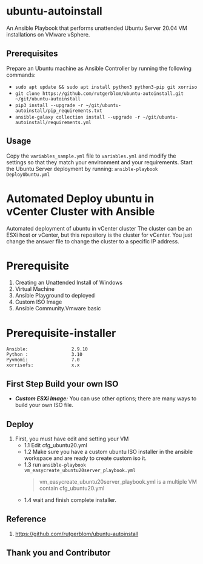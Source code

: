 # ubuntu-autoinstall

An Ansible Playbook that performs unattended Ubuntu Server 20.04 VM installations on VMware vSphere.

## Prerequisites

Prepare an Ubuntu machine as Ansible Controller by running the following commands:

* ```sudo apt update && sudo apt install python3 python3-pip git xorriso```
* ```git clone https://github.com/rutgerblom/ubuntu-autoinstall.git ~/git/ubuntu-autoinstall```
* ```pip3 install --upgrade -r ~/git/ubuntu-autoinstall/pip_requirements.txt```
* ```ansible-galaxy collection install --upgrade -r ~/git/ubuntu-autoinstall/requirements.yml```

## Usage

Copy the ```variables_sample.yml``` file to ```variables.yml``` and modify the settings so that they match your environment and your requirements. Start the Ubuntu Server deployment by running: ```ansible-playbook DeployUbuntu.yml```

# Automated Deploy ubuntu in vCenter Cluster with Ansible
  
Automated deployment of ubuntu in vCenter cluster The cluster can be an ESXi host or vCenter, but this repository is the cluster for vCenter. You just change the answer file to change the cluster to a specific IP address.


# Prerequisite

1. Creating an Unattended Install of Windows
2. Virtual Machine
3. Ansible Playground to deployed
4. Custom ISO Image
5. Ansible Community.Vmware basic

# Prerequisite-installer


```
Ansible:                2.9.10
Python :				3.10
Pyvmomi:                7.0
xorrisofs:				x.x
```

## First Step Build your own ISO
-  ***Custom ESXi Image:*** You can use other options; there are many ways to build your own ISO file.

## Deploy

 1. First, you must have edit and setting your VM
    - 1.1 Edit cfg_ubuntu20.yml  
    - 1.2 Make sure you have a custom ubuntu ISO installer in the ansible workspace and are ready to create custom iso it.  
    - 1.3 run ```ansible-playbook vm_easycreate_ubuntu20server_playbook.yml``` 
	    >vm_easycreate_ubuntu20server_playbook.yml is a multiple VM contain cfg_ubuntu20.yml 
    - 1.4 wait and finish complete installer.


## Reference
1. https://github.com/rutgerblom/ubuntu-autoinstall
## Thank you and Contributor

